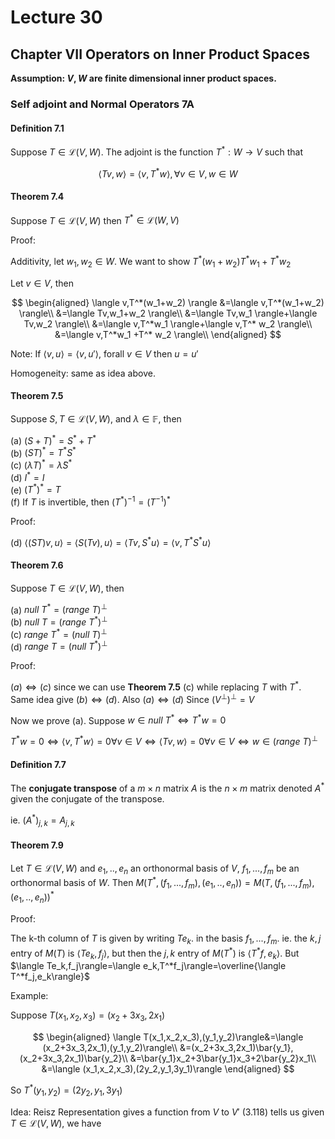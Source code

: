 # Lecture 30

## Chapter VII Operators on Inner Product Spaces

**Assumption: $V,W$ are finite dimensional inner product spaces.**

### Self adjoint and Normal Operators 7A

#### Definition 7.1

Suppose $T\in \mathscr{L}(V,W)$. The adjoint is the function $T^*:W\to V$ such that 

$$
\langle Tv,w \rangle=\langle v,T^*w \rangle, \forall v\in V, w\in W
$$

#### Theorem 7.4

Suppose $T\in \mathscr{L}(V,W)$ then $T^*\in \mathscr{L}(W,V)$

Proof:

Additivity, let $w_1,w_2\in W$. We want to show $T^*(w_1+w_2)T^*w_1+T^*w_2$

Let $v\in V$, then

$$
\begin{aligned}
    \langle v,T^*(w_1+w_2) \rangle &=\langle v,T^*(w_1+w_2) \rangle\\
    &=\langle Tv,w_1+w_2 \rangle\\
    &=\langle Tv,w_1 \rangle+\langle Tv,w_2 \rangle\\
    &=\langle v,T^*w_1 \rangle+\langle v,T^* w_2 \rangle\\
    &=\langle v,T^*w_1 +T^* w_2 \rangle\\
\end{aligned}
$$

Note: If $\langle v,u \rangle=\langle v,u'\rangle$, forall $v\in V$ then $u=u'$

Homogeneity: same as idea above.

#### Theorem 7.5

Suppose $S,T\in \mathscr{L}(V,W)$, and $\lambda\in \mathbb{F}$, then

(a) $(S+T)^*=S^*+T^*$  
(b) $(ST)^*=T^* S^*$  
(c) $(\lambda T)^*=\bar{\lambda}S^*$  
(d) $I^*=I$  
(e) $(T^*)^*=T$  
(f) If $T$ is invertible, then $(T^*)^{-1}=(T^{-1})^*$

Proof:

(d) $\langle (ST)v,u \rangle=\langle S(Tv),u \rangle=\langle Tv,S^*u \rangle=\langle v,T^*S^*u \rangle$

#### Theorem 7.6

Suppose $T\in\mathscr{L}(V,W)$, then

(a) $null\ T^*=(range\ T)^\perp$  
(b) $null\ T=(range\ T^*)^\perp$  
(c) $range\ T^*=(null\ T)^\perp$  
(d) $range\ T=(null\ T^*)^\perp$  

Proof:

$(a)\iff (c)$ since we can use **Theorem 7.5** (c) while replacing $T$ with $T^*$. Same idea give $(b)\iff (d)$. Also $(a)\iff (d)$ Since $(V^\perp)^\perp=V$

Now we prove (a). Suppose $w\in null\ T^*\iff T^*w=0$

$T^*w=0\iff \langle v,T^* w\rangle=0\forall v\in V\iff \langle Tv,w\rangle =0\forall v\in V\iff w\in (range\ T)^\perp$

#### Definition 7.7

The **conjugate transpose** of a $m\times n$ matrix $A$ is the $n\times m$ matrix denoted $A^*$ given the conjugate of the transpose.

ie. $(A^*)_{j,k}=A_{j,k}$

#### Theorem 7.9

Let $T\in \mathscr{L}(V,W)$ and $e_1,..,e_n$ an orthonormal basis of $V$, $f_1,...,f_m$ be an orthonormal basis of $W$. Then $M(T^*,(f_1,...,f_m),(e_1,..,e_n))=M(T,(f_1,...,f_m),(e_1,..,e_n))^*$

Proof:

The k-th column of $T$ is given by writing $Te_k$. in the basis $f_1,...,f_m$. ie. the $k,j$ entry of $M(T)$ is $\langle Te_k,f_j \rangle$, but then the $j,k$ entry of $M(T^*)$ is $\langle T^*f,e_k \rangle$. But $\langle Te_k,f_j\rangle=\langle e_k,T^*f_j\rangle=\overline{\langle T^*f_j,e_k\rangle}$

Example:

Suppose $T(x_1,x_2,x_3)=(x_2+3x_3,2x_1)$

$$
\begin{aligned}
    \langle T(x_1,x_2,x_3),(y_1,y_2)\rangle&=\langle (x_2+3x_3,2x_1),(y_1,y_2)\rangle\\
    &=(x_2+3x_3,2x_1)\bar{y_1},(x_2+3x_3,2x_1)\bar{y_2}\\
    &=\bar{y_1}x_2+3\bar{y_1}x_3+2\bar{y_2}x_1\\
    &=\langle (x_1,x_2,x_3),(2y_2,y_1,3y_1)\rangle
\end{aligned}
$$

So $T^*(y_1,y_2)=(2y_2,y_1,3y_1)$

Idea: Reisz Representation gives a function from $V$ to $V'$ (3.118) tells us given $T\in \mathscr{L}(V,W)$, we have 



